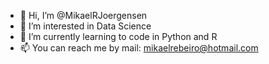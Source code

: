 - 👋 Hi, I’m @MikaelRJoergensen
- 👀 I’m interested in Data Science 
- 🌱 I’m currently learning to code in Python and R
- 📫 You can reach me by mail: mikaelrebeiro@hotmail.com

<!---
MikaelRJoergensen/MikaelRJoergensen is a ✨ special ✨ repository because its `README.md` (this file) appears on your GitHub profile.
You can click the Preview link to take a look at your changes.
--->
